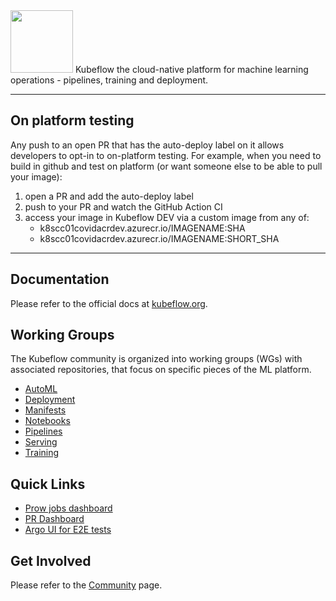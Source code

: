 <img src="https://www.kubeflow.org/images/logo.svg" width="100">
Kubeflow the cloud-native platform for machine learning operations - pipelines, training and deployment.

---

## On platform testing

Any push to an open PR that has the auto-deploy label on it allows developers to opt-in to on-platform testing. For example, when you need to build in github and test on platform (or want someone else to be able to pull your image):
1. open a PR and add the auto-deploy label
2. push to your PR and watch the GitHub Action CI
3. access your image in Kubeflow DEV via a custom image from any of:
    - k8scc01covidacrdev.azurecr.io/IMAGENAME:SHA
    - k8scc01covidacrdev.azurecr.io/IMAGENAME:SHORT_SHA
---

## Documentation
Please refer to the official docs at [kubeflow.org](http://kubeflow.org).

## Working Groups
The Kubeflow community is organized into working groups (WGs) with associated repositories, that focus on specific pieces of the ML platform. 

* [AutoML](https://github.com/kubeflow/community/tree/master/wg-automl)
* [Deployment](https://github.com/kubeflow/community/tree/master/wg-deployment)
* [Manifests](https://github.com/kubeflow/community/tree/master/wg-manifests)
* [Notebooks](https://github.com/kubeflow/community/tree/master/wg-notebooks)
* [Pipelines](https://github.com/kubeflow/community/tree/master/wg-pipelines)
* [Serving](https://github.com/kubeflow/community/tree/master/wg-serving)
* [Training](https://github.com/kubeflow/community/tree/master/wg-training)

## Quick Links
* [Prow jobs dashboard](http://prow.kubeflow-testing.com)
* [PR Dashboard](https://k8s-gubernator.appspot.com/pr)
* [Argo UI for E2E tests](https://argo.kubeflow-testing.com)

## Get Involved
Please refer to the [Community](https://www.kubeflow.org/docs/about/community/) page.
